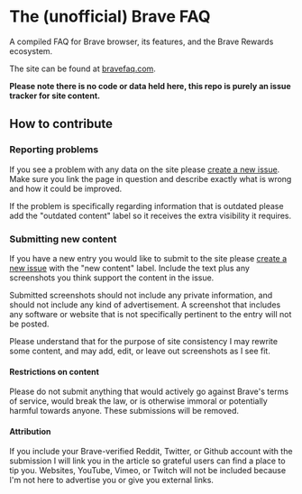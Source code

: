 # The (unofficial) Brave FAQ

A compiled FAQ for Brave browser, its features, and the Brave Rewards ecosystem.

The site can be found at [bravefaq.com](http://bravefaq.com).



**Please note there is no code or data held here, this repo is purely an issue tracker for site content.**


## How to contribute

### Reporting problems

If you see a problem with any data on the site please [create a new issue](https://github.com/thefallofbecause/brave-faq/issues). Make sure you link the page in question and describe exactly what is wrong and how it could be improved.

If the problem is specifically regarding information that is outdated please add the "outdated content" label so it receives the extra visibility it requires.


### Submitting new content

If you have a new entry you would like to submit to the site please [create a new issue](https://github.com/thefallofbecause/brave-faq/issues) with the "new content" label. Include the text plus any screenshots you think support the content in the issue.

Submitted screenshots should not include any private information, and should not include any kind of advertisement. A screenshot that includes any software or website that is not specifically pertinent to the entry will not be posted.

Please understand that for the purpose of site consistency I may rewrite some content, and may add, edit, or leave out screenshots as I see fit.

#### Restrictions on content
Please do not submit anything that would actively go against Brave's terms of service, would break the law, or is otherwise immoral or potentially harmful towards anyone. These submissions will be removed.

#### Attribution
If you include your Brave-verified Reddit, Twitter, or Github account with the submission I will link you in the article so grateful users can find a place to tip you. Websites, YouTube, Vimeo, or Twitch will not be included because I'm not here to advertise you or give you external links.
